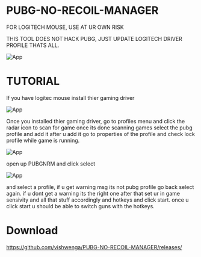 # PUBG-NO-RECOIL-MANAGER

FOR LOGITECH MOUSE, USE AT UR OWN RISK

THIS TOOL DOES NOT HACK PUBG, JUST UPDATE LOGITECH DRIVER PROFILE THATS ALL.

![App](https://imgur.com/QCAG50x.png)


# TUTORIAL

If you have logitec mouse install thier gaming driver

![App](https://imgur.com/RWwlWnH.png)

Once you installed thier gaming driver, go to profiles menu and click the radar icon to scan for game
once its done scanning games select the pubg profile and add it
after u add it go to properties of the profile and check lock profile while game is running.

![App](https://imgur.com/sYZ2Rl9.png)

open up PUBGNRM and click select 

![App](https://imgur.com/QCAG50x.png)

and select a profile, if u get warning msg its not pubg profile go back select again. if u dont get a warning its the right one
after that set ur in game sensivity and all that stuff accordingly and hotkeys and click start.
once u click start u should be able to switch guns with the hotkeys.


# Download

https://github.com/vishwenga/PUBG-NO-RECOIL-MANAGER/releases/
